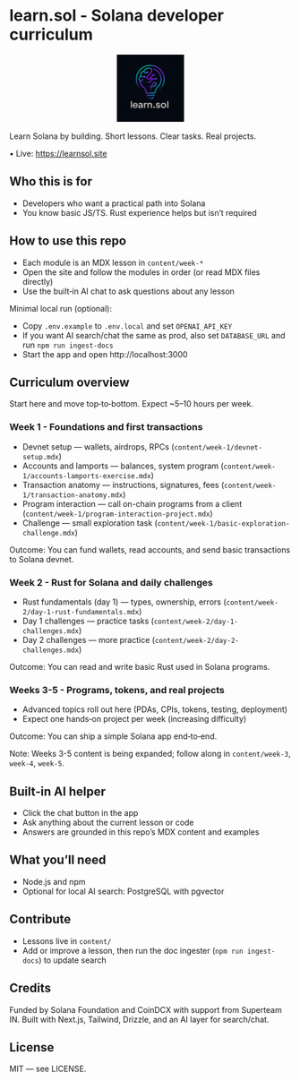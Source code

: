 # learn.sol - Solana developer curriculum

<div align="center">
  <img src="app/icon.ico" alt="Learn SOL Logo" width="120" />
</div>

Learn Solana by building. Short lessons. Clear tasks. Real projects.

• Live: https://learnsol.site

## Who this is for

- Developers who want a practical path into Solana
- You know basic JS/TS. Rust experience helps but isn’t required

## How to use this repo

- Each module is an MDX lesson in `content/week-*`
- Open the site and follow the modules in order (or read MDX files directly)
- Use the built‑in AI chat to ask questions about any lesson

Minimal local run (optional):
- Copy `.env.example` to `.env.local` and set `OPENAI_API_KEY`
- If you want AI search/chat the same as prod, also set `DATABASE_URL` and run `npm run ingest-docs`
- Start the app and open http://localhost:3000

## Curriculum overview

Start here and move top‑to‑bottom. Expect ~5–10 hours per week.

### Week 1 - Foundations and first transactions

- Devnet setup — wallets, airdrops, RPCs (`content/week-1/devnet-setup.mdx`)
- Accounts and lamports — balances, system program (`content/week-1/accounts-lamports-exercise.mdx`)
- Transaction anatomy — instructions, signatures, fees (`content/week-1/transaction-anatomy.mdx`)
- Program interaction — call on-chain programs from a client (`content/week-1/program-interaction-project.mdx`)
- Challenge — small exploration task (`content/week-1/basic-exploration-challenge.mdx`)

Outcome: You can fund wallets, read accounts, and send basic transactions to Solana devnet.

### Week 2 - Rust for Solana and daily challenges

- Rust fundamentals (day 1) — types, ownership, errors (`content/week-2/day-1-rust-fundamentals.mdx`)
- Day 1 challenges — practice tasks (`content/week-2/day-1-challenges.mdx`)
- Day 2 challenges — more practice (`content/week-2/day-2-challenges.mdx`)

Outcome: You can read and write basic Rust used in Solana programs.

### Weeks 3-5 - Programs, tokens, and real projects

- Advanced topics roll out here (PDAs, CPIs, tokens, testing, deployment)
- Expect one hands‑on project per week (increasing difficulty)

Outcome: You can ship a simple Solana app end‑to‑end.

Note: Weeks 3-5 content is being expanded; follow along in `content/week-3`, `week-4`, `week-5`.

## Built‑in AI helper

- Click the chat button in the app
- Ask anything about the current lesson or code
- Answers are grounded in this repo’s MDX content and examples

## What you’ll need

- Node.js and npm
- Optional for local AI search: PostgreSQL with pgvector

## Contribute

- Lessons live in `content/`
- Add or improve a lesson, then run the doc ingester (`npm run ingest-docs`) to update search

## Credits

Funded by Solana Foundation and CoinDCX with support from Superteam IN. Built with Next.js, Tailwind, Drizzle, and an AI layer for search/chat.

## License

MIT — see LICENSE.